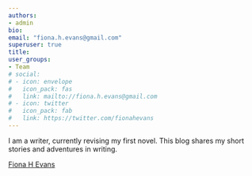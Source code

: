 ```yaml
---
authors:
- admin
bio: 
email: "fiona.h.evans@gmail.com"
superuser: true
title: 
user_groups:
- Team
# social:
# - icon: envelope
#   icon_pack: fas
#   link: mailto://fiona.h.evans@gmail.com
# - icon: twitter
#   icon_pack: fab
#   link: https://twitter.com/fionahevans
---
```



I am a writer, currently revising my first novel. This blog shares my short stories and adventures in writing. 


<i class="fab fa-twitter" style="color:#2d8aa9"></i><a href="https://twitter.com/FionaHEvans">
Fiona H Evans</a>


 



